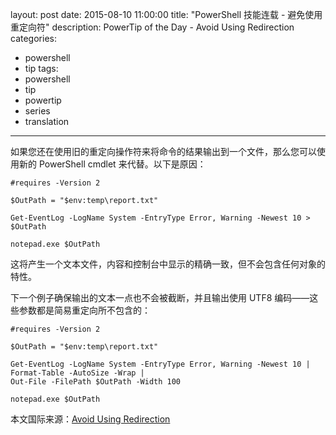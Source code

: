 ﻿layout: post
date: 2015-08-10 11:00:00
title: "PowerShell 技能连载 - 避免使用重定向符"
description: PowerTip of the Day - Avoid Using Redirection
categories:
- powershell
- tip
tags:
- powershell
- tip
- powertip
- series
- translation
---
如果您还在使用旧的重定向操作符来将命令的结果输出到一个文件，那么您可以使用新的 PowerShell cmdlet 来代替。以下是原因：

    #requires -Version 2
    
    $OutPath = "$env:temp\report.txt"
    
    Get-EventLog -LogName System -EntryType Error, Warning -Newest 10 > $OutPath
    
    notepad.exe $OutPath

这将产生一个文本文件，内容和控制台中显示的精确一致，但不会包含任何对象的特性。

下一个例子确保输出的文本一点也不会被截断，并且输出使用 UTF8 编码——这些参数都是简易重定向所不包含的：

    #requires -Version 2
    
    $OutPath = "$env:temp\report.txt"
    
    Get-EventLog -LogName System -EntryType Error, Warning -Newest 10 |
    Format-Table -AutoSize -Wrap |
    Out-File -FilePath $OutPath -Width 100
    
    notepad.exe $OutPath

<!--more-->
本文国际来源：[Avoid Using Redirection](http://community.idera.com/powershell/powertips/b/tips/posts/avoid-using-redirection)
